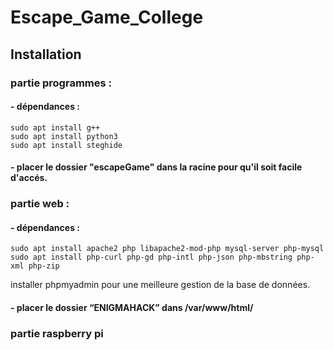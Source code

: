 # Escape_Game_College

## Installation

### partie programmes :
#### - dépendances : 
	sudo apt install g++
	sudo apt install python3
 	sudo apt install steghide
	     
#### - placer le dossier "escapeGame" dans la racine pour qu'il soit facile d'accés.

    
### partie web : 
#### - dépendances : 
	sudo apt install apache2 php libapache2-mod-php mysql-server php-mysql
	sudo apt install php-curl php-gd php-intl php-json php-mbstring php-xml php-zip
installer phpmyadmin pour une meilleure gestion de la base de données.
             
#### - placer le dossier “ENIGMAHACK” dans /var/www/html/ 


### partie raspberry pi
